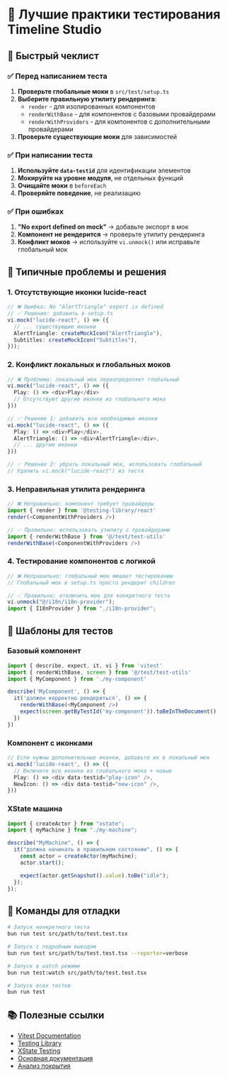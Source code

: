 # 🧪 Лучшие практики тестирования Timeline Studio

## 🎯 Быстрый чеклист

### ✅ Перед написанием теста

1. **Проверьте глобальные моки** в `src/test/setup.ts`
2. **Выберите правильную утилиту рендеринга**:
   - `render` - для изолированных компонентов
   - `renderWithBase` - для компонентов с базовыми провайдерами
   - `renderWithProviders` - для компонентов с дополнительными провайдерами
3. **Проверьте существующие моки** для зависимостей

### ✅ При написании теста

1. **Используйте `data-testid`** для идентификации элементов
2. **Мокируйте на уровне модуля**, не отдельных функций
3. **Очищайте моки** в `beforeEach`
4. **Проверяйте поведение**, не реализацию

### ✅ При ошибках

1. **"No export defined on mock"** → добавьте экспорт в мок
2. **Компонент не рендерится** → проверьте утилиту рендеринга
3. **Конфликт моков** → используйте `vi.unmock()` или исправьте глобальный мок

## 🔧 Типичные проблемы и решения

### 1. Отсутствующие иконки lucide-react

```typescript
// ❌ Ошибка: No "AlertTriangle" export is defined
// ✅ Решение: добавить в setup.ts
vi.mock("lucide-react", () => ({
  // ... существующие иконки
  AlertTriangle: createMockIcon("AlertTriangle"),
  Subtitles: createMockIcon("Subtitles"),
}));
```

### 2. Конфликт локальных и глобальных моков

```typescript
// ❌ Проблема: локальный мок переопределяет глобальный
vi.mock("lucide-react", () => ({
  Play: () => <div>Play</div>
  // Отсутствуют другие иконки из глобального мока
}))

// ✅ Решение 1: добавить все необходимые иконки
vi.mock("lucide-react", () => ({
  Play: () => <div>Play</div>,
  AlertTriangle: () => <div>AlertTriangle</div>,
  // ... другие иконки
}))

// ✅ Решение 2: убрать локальный мок, использовать глобальный
// Удалить vi.mock("lucide-react") из теста
```

### 3. Неправильная утилита рендеринга

```typescript
// ❌ Неправильно: компонент требует провайдеры
import { render } from '@testing-library/react'
render(<ComponentWithProviders />)

// ✅ Правильно: использовать утилиту с провайдерами
import { renderWithBase } from '@/test/test-utils'
renderWithBase(<ComponentWithProviders />)
```

### 4. Тестирование компонентов с логикой

```typescript
// ❌ Неправильно: глобальный мок мешает тестированию
// Глобальный мок в setup.ts просто рендерит children

// ✅ Правильно: отключить мок для конкретного теста
vi.unmock("@/i18n/i18n-provider");
import { I18nProvider } from "./i18n-provider";
```

## 📝 Шаблоны для тестов

### Базовый компонент

```typescript
import { describe, expect, it, vi } from 'vitest'
import { renderWithBase, screen } from '@/test/test-utils'
import { MyComponent } from './my-component'

describe('MyComponent', () => {
  it('должен корректно рендериться', () => {
    renderWithBase(<MyComponent />)
    expect(screen.getByTestId('my-component')).toBeInTheDocument()
  })
})
```

### Компонент с иконками

```typescript
// Если нужны дополнительные иконки, добавьте их в локальный мок
vi.mock('lucide-react', () => ({
  // Включите все иконки из глобального мока + новые
  Play: () => <div data-testid="play-icon" />,
  NewIcon: () => <div data-testid="new-icon" />,
}))
```

### XState машина

```typescript
import { createActor } from "xstate";
import { myMachine } from "./my-machine";

describe("MyMachine", () => {
  it("должна начинать в правильном состоянии", () => {
    const actor = createActor(myMachine);
    actor.start();

    expect(actor.getSnapshot().value).toBe("idle");
  });
});
```

## 🚀 Команды для отладки

```bash
# Запуск конкретного теста
bun run test src/path/to/test.test.tsx

# Запуск с подробным выводом
bun run test src/path/to/test.test.tsx --reporter=verbose

# Запуск в watch режиме
bun run test:watch src/path/to/test.test.tsx

# Запуск всех тестов
bun run test
```

## 📚 Полезные ссылки

- [Vitest Documentation](https://vitest.dev/)
- [Testing Library](https://testing-library.com/)
- [XState Testing](https://xstate.js.org/docs/guides/testing.html)
- [Основная документация](./AGENT.md#тестирование)
- [Анализ покрытия](./TESTING_COVERAGE_ANALYSIS.md)
